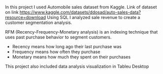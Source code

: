 In this project I used Automobile sales dataset from Kaggle. Link of dataset on link https://www.kaggle.com/datasets/ddosad/auto-sales-data?resource=download 
Using SQL I analyzed sale revenue to create a customer segmentation analysis.

RFM (Recency-Frequency-Monetary analysis) is an indexing technique that uses past purchase behavior to segment customers. 
- Recency means how long ago their last purchase was
- Frequency means how often they purchase
- Monetary means how much they spent on their purchases

This project also included data analysis visualization in Tableu Desktop 